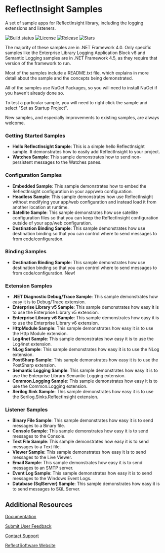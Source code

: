 ReflectInsight Samples
===============

A set of sample apps for ReflectInsight library, including the logging extensions and listeners.

[![Build status](https://ci.appveyor.com/api/projects/status/github/reflectsoftware/reflectinsight-samples?svg=true)](https://ci.appveyor.com/project/reflectsoftware/reflectinsight-samples)
[![License](https://img.shields.io/:license-MS--PL-blue.svg)](https://github.com/reflectsoftware/reflectinsight-samples/license.md)
[![Release](https://img.shields.io/github/release/reflectsoftware/reflectinsight-samples.svg)](https://github.com/reflectsoftware/reflectinsight-samples/releases/latest)
[![Stars](https://img.shields.io/github/stars/reflectsoftware/reflectinsight-samples.svg)](https://github.com/reflectsoftware/reflectinsight-samples/stargazers)


The majority of these samples are in .NET Framework 4.0. Only specific samples like the Enterprise Library Logging Application Block v6 
and Semantic Logging samples are in .NET Framework 4.5, as they require that version of the framework to run.

Most of the samples include a README.txt file, which explains in more detail about the sample and the concepts being demonstrated.

All of the samples use NuGet Packages, so you will need to install NuGet if you haven't already done so.

To test a particular sample, you will need to right click the sample and select "Set as Startup Project".

New samples, and especially improvements to existing samples, are always welcome.

### Getting Started Samples 
* **Hello ReflectInsight Sample**: This is a simple hello ReflectInsight sample. It demonstrates how to easily add ReflectInsight to your project.
* **Watches Sample**: This sample demonstrates how to send non-persistent messages to the Watches panes.

### Configuration Samples 
* **Embedded Sample**: This sample demonstrates how to embed the ReflectInsight configuration in your app/web configuration.
* **Headless Sample**: This sample demonstrates how use ReflectInsight without modifying your app/web configuration and instead load it from another location at runtime.
* **Satellite Sample**: This sample demonstrates how use satellite configuration files so that you can keep the ReflectInsight configuration outside of your app/web configuration.
* **Destination Binding Sample**: This sample demonstrates how use destination binding so that you can control where to send messages to from code/configuration.

### Binding Samples 
* **Destination Binding Sample**: This sample demonstrates how use destination binding so that you can control where to send messages to from code/configuration. New!

### Extension Samples 
* **.NET Diagnostic Debug/Trace Sample**: This sample demonstrates how easy it is to Debug/Trace extension.
* **Enterprise Library v5 Sample**: This sample demonstrates how easy it is to use the Enterprise Library v5 extension.
* **Enterprise Library v6 Sample**: This sample demonstrates how easy it is to use the Enterprise Library v6 extension.
* **HttpModule Sample**: This sample demonstrates how easy it is to use the Http Module extension.
* **Log4net Sample**: This sample demonstrates how easy it is to use the Log4net extension.
* **NLog Sample**: This sample demonstrates how easy it is to use the NLog extension.
* **PostSharp Sample**: This sample demonstrates how easy it is to use the PostSharp extension.
* **Semantic Logging Sample**: This sample demonstrates how easy it is to use the Enterprise Library Semantic Logging extension.
* **Common.Logging Sample**: This sample demonstrates how easy it is to use the Common.Logging extension.
* **Serilog Sink Sample**: This sample demonstrates how easy it is to use the Serilog.Sinks.ReflectInsight extension.

### Listener Samples 
* **Binary File Sample**: This sample demonstrates how easy it is to send messages to a Binary file.
* **Console Sample**: This sample demonstrates how easy it is to send messages to the Console.
* **Text File Sample**: This sample demonstrates how easy it is to send messages to a Text file.
* **Viewer Sample**: This sample demonstrates how easy it is to send messages to the Live Viewer.
* **Email Sample**: This sample demonstrates how easy it is to send messages to an SMTP server.
* **Event Log Sample**: This sample demonstrates how easy it is to send messages to the Windows Event Logs.
* **Database (SqlServer) Sample**: This sample demonstrates how easy it is to send messages to SQL Server.

## Additional Resources

[Documentation](https://reflectsoftware.atlassian.net/wiki/display/RI5/ReflectInsight+5+documentation)

[Submit User Feedback](http://reflectsoftware.uservoice.com/forums/158277-reflectinsight-feedback)

[Contact Support](support@reflectsoftware.com)

[ReflectSoftware Website](http://reflectsoftware.com)
